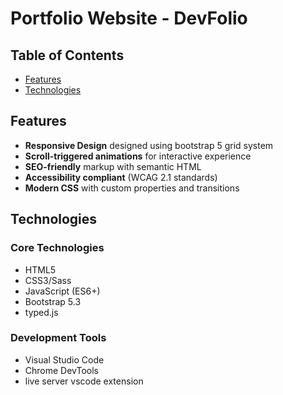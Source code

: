 # Portfolio Website - DevFolio

## Table of Contents

- [Features](#features)
- [Technologies](#technologies)

## Features

- **Responsive Design** designed using bootstrap 5 grid system
- **Scroll-triggered animations** for interactive experience
- **SEO-friendly** markup with semantic HTML
- **Accessibility compliant** (WCAG 2.1 standards)
- **Modern CSS** with custom properties and transitions

## Technologies

### Core Technologies

- HTML5
- CSS3/Sass
- JavaScript (ES6+)
- Bootstrap 5.3
- typed.js

### Development Tools

- Visual Studio Code
- Chrome DevTools
- live server vscode extension
